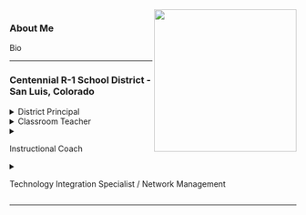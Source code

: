 <img align="right" width="250" src="https://avatars0.githubusercontent.com/u/7614769?s=400&v=4">

### About Me
Bio


---

### Centennial R-1 School District - San Luis, Colorado
<details>
  <summary>
    District Principal 
  </summary>
<p>
2017-
</p>
</details>

<details>
  <summary>
    Classroom Teacher
  </summary>
<p>

July 2006 - Sept. 2017
##### High School
 - Integrated Math 1 / Algebra 1
 - Integrated Math 2 / Geometry
 - Integrated Math 3 / Algebra 2
 - PreCalculus    
 - AP Computer Science
 - Elective ngineering Drafting and Design
 - Biology
 - Economics
 - Agricultural Science

 ###### Curriculum
 * Eureka Mathematics
 * CS50

##### Middle School
 * 6th Grade Mathematics
 * 7th Grade Mathematics
 * 8th Grade Mathematics
 * 7th Grade Science
 * 8th Grade Scienc

 ###### Curriculum     
 * Eureka Math
</p>
</details>

<details>
  <summary>
    
   Instructional Coach
    
  </summary>
<p>

  2013-2016
  K-8 Mathematics

</p>
</details>

<details>
  <summary>
    
   Technology Integration Specialist / Network Management
    
  </summary>
<p>

  

</p>
</details>

---





